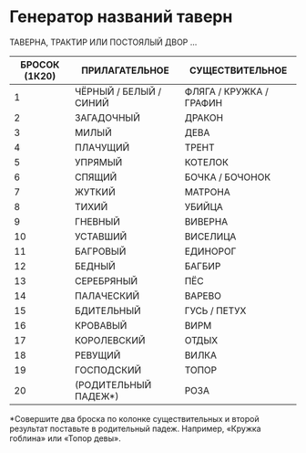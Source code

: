 # Генератор названий таверн

ТАВЕРНА, ТРАКТИР ИЛИ ПОСТОЯЛЫЙ ДВОР ...

|БРОСОК (1К20)  |ПРИЛАГАТЕЛЬНОЕ         |СУЩЕСТВИТЕЛЬНОЕ            |
|---------------|-----------------------|---------------------------|
|1              |ЧЁРНЫЙ / БЕЛЫЙ / СИНИЙ |ФЛЯГА / КРУЖКА / ГРАФИН    |
|2              |ЗАГАДОЧНЫЙ             |ДРАКОН                     |
|3              |МИЛЫЙ                  |ДЕВА                       |
|4              |ПЛАЧУЩИЙ               |ТРЕНТ                      |
|5              |УПРЯМЫЙ                |КОТЕЛОК                    |
|6              |СПЯЩИЙ                 |БОЧКА / БОЧОНОК            |
|7              |ЖУТКИЙ                 |МАТРОНА                    |
|8              |ТИХИЙ                  |УБИЙЦА                     |
|9              |ГНЕВНЫЙ                |ВИВЕРНА                    |
|10             |УСТАВШИЙ               |ВИСЕЛИЦА                   |
|11             |БАГРОВЫЙ               |ЕДИНОРОГ                   |
|12             |БЕДНЫЙ                 |БАГБИР                     |
|13             |СЕРЕБРЯНЫЙ             |ПЁС                        |
|14             |ПАЛАЧЕСКИЙ             |ВАРЕВО                     |
|15             |БДИТЕЛЬНЫЙ             |ГУСЬ / ПЕТУХ               |
|16             |КРОВАВЫЙ               |ВИРМ                       |
|17             |КОРОЛЕВСКИЙ            |ОТДЫХ                      |
|18             |РЕВУЩИЙ                |ВИЛКА                      |
|19             |ГОСПОДСКИЙ             |ТОПОР                      |
|20             |(РОДИТЕЛЬНЫЙ ПАДЕЖ*)   |РОЗА                       |

*Совершите два броска по колонке существительных и
второй результат поставьте в родительный падеж.
Например, «Кружка гоблина» или «Топор девы».
